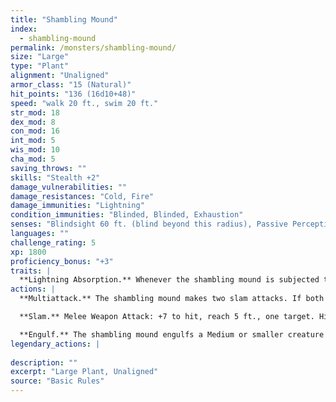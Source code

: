 ```yaml
---
title: "Shambling Mound"
index:
  - shambling-mound
permalink: /monsters/shambling-mound/
size: "Large"
type: "Plant"
alignment: "Unaligned"
armor_class: "15 (Natural)"
hit_points: "136 (16d10+48)"
speed: "walk 20 ft., swim 20 ft."
str_mod: 18
dex_mod: 8
con_mod: 16
int_mod: 5
wis_mod: 10
cha_mod: 5
saving_throws: ""
skills: "Stealth +2"
damage_vulnerabilities: ""
damage_resistances: "Cold, Fire"
damage_immunities: "Lightning"
condition_immunities: "Blinded, Blinded, Exhaustion"
senses: "Blindsight 60 ft. (blind beyond this radius), Passive Perception 10"
languages: ""
challenge_rating: 5
xp: 1800
proficiency_bonus: "+3"
traits: |
  **Lightning Absorption.** Whenever the shambling mound is subjected to lightning damage, it takes no damage and regains a number of hit points equal to the lightning damage dealt.
actions: |
  **Multiattack.** The shambling mound makes two slam attacks. If both attacks hit a Medium or smaller target, the target is grappled (escape DC 14), and the shambling mound uses its Engulf on it.

  **Slam.** Melee Weapon Attack: +7 to hit, reach 5 ft., one target. Hit: 13 (2d8 + 4) bludgeoning damage.

  **Engulf.** The shambling mound engulfs a Medium or smaller creature grappled by it. The engulfed target is blinded, restrained, and unable to breathe, and it must succeed on a DC 14 Constitution saving throw at the start of each of the mound's turns or take 13 (2d8 + 4) bludgeoning damage. If the mound moves, the engulfed target moves with it. The mound can have only one creature engulfed at a time.  
legendary_actions: |
  
description: ""
excerpt: "Large Plant, Unaligned"
source: "Basic Rules"
---
```

